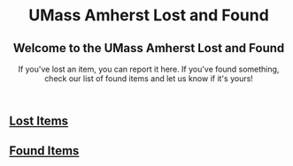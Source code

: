 <!DOCTYPE html>
<html lang="en">
<head>
  <meta charset="UTF-8">
  <meta name="viewport" content="width=device-width, initial-scale=1.0">
  <link rel="stylesheet" href="styles.css">
</head>
<body>
  <header>
    <h1>UMass Amherst Lost and Found</h1>
    <main>
        <section>
            <h2>Welcome to the UMass Amherst Lost and Found</h2>
            <p>If you've lost an item, you can report it here. If you've found something, check our list of found items and let us know if it's yours!</p>
        </section>
    </main>
  </header>
  <main>
    <section id="lost-items">
      <h2><a href="lost-items.md" class="button">Lost Items</a></h2>
      <div id="lost-items-list"></div>
    </section>
    <section id="found-items">
      <h2><a href="found-items.md" class="button">Found Items</a></h2>
      <div id="found-items-list"></div>
    </section>
  </main>
</body>
</html>








    
      
